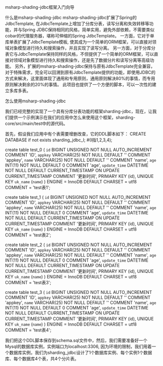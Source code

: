 msharp-shading-jdbc框架入门向导

什么是msharp-shading-jdbc
msharp-shading-jdbc扩展了Spring的JdbcTemplate, 在JdbcTemplate上增加了分库分表，读写分离和失效转移等功能，并与Spring JDBC保持相同的风格，简单实用，避免外部依赖，不需要类似cobar的代理服务器，堪称可伸缩的Spring JdbcTemplate。
一方面，它对于单库单表扩展了JdbcTemplate模板, 使其成为一个简单的ORM框架，可以直接对领域对象模型进行持久和搜索操作，并且实现了读写分离。
另一方面，对于分库分表它与JdbcTemplate保持同样的风格，不但提供了一个简单的ORM框架，可以直接对领域对象模型进行持久和搜索操作，还是先了数据分片和读写分离等高级功能。
另外，扩展的msharp-shading-jdbc保持与原有JdbcTemplate完全兼容，对于特殊需求，完全可以回溯到原有JdbcTemplate提供的功能，即使用JDBC的方式来解决，这里面体现了通用和专用原则，通用原则解决80%的事情，而专用原则解决剩余的20%的事情。
此项目也提供了一个方便的脚本，可以一次性的建立多库多表。

怎么使用msharp-shading-jdbc

我们已经完整的实现了一个具有分库分表功能的框架sharding-jdbc，现在，让我们提供一个示例演示在我们的应用中怎么来使用这个框架，sharding-core/src/main/test中的源代码。

首先，假设我们应用中有个表需要增删改查，它的DDL脚本如下：
CREATE DATABASE if not exists sharding_jdbc_I; #(I指1,2,3,4);

create table test_0
(
  `id`          BIGINT UNSIGNED NOT NULL AUTO_INCREMENT COMMENT 'ID',
  `appkey`      VARCHAR(25)     NOT NULL DEFAULT '' COMMENT 'appkey',
  `name`        VARCHAR(25)     NOT NULL DEFAULT '' COMMENT 'name',
  `age`         INT(11)         NOT NULL DEFAULT 0 COMMENT 'age',
  `update_time` DATETIME        NOT NULL DEFAULT CURRENT_TIMESTAMP ON UPDATE CURRENT_TIMESTAMP COMMENT '更新时间',
  PRIMARY KEY (id),
  UNIQUE KEY `uk_name` (`name`)
) ENGINE = InnoDB
  DEFAULT CHARSET = utf8
  COMMENT = 'test表1';


create table test_1
(
  `id`          BIGINT UNSIGNED NOT NULL AUTO_INCREMENT COMMENT 'ID',
  `appkey`      VARCHAR(25)     NOT NULL DEFAULT '' COMMENT 'appkey',
  `name`        VARCHAR(25)     NOT NULL DEFAULT '' COMMENT 'name',
  `age`         INT(11)         NOT NULL DEFAULT 0 COMMENT 'age',
  `update_time` DATETIME        NOT NULL DEFAULT CURRENT_TIMESTAMP ON UPDATE CURRENT_TIMESTAMP COMMENT '更新时间',
  PRIMARY KEY (id),
  UNIQUE KEY `uk_name` (`name`)
) ENGINE = InnoDB
  DEFAULT CHARSET = utf8
  COMMENT = 'test表2';


create table test_2
(
  `id`          BIGINT UNSIGNED NOT NULL AUTO_INCREMENT COMMENT 'ID',
  `appkey`      VARCHAR(25)     NOT NULL DEFAULT '' COMMENT 'appkey',
  `name`        VARCHAR(25)     NOT NULL DEFAULT '' COMMENT 'name',
  `age`         INT(11)         NOT NULL DEFAULT 0 COMMENT 'age',
  `update_time` DATETIME        NOT NULL DEFAULT CURRENT_TIMESTAMP ON UPDATE CURRENT_TIMESTAMP COMMENT '更新时间',
  PRIMARY KEY (id),
  UNIQUE KEY `uk_name` (`name`)
) ENGINE = InnoDB
  DEFAULT CHARSET = utf8
  COMMENT = 'test表3';
  
create table test_3
(
  `id`          BIGINT UNSIGNED NOT NULL AUTO_INCREMENT COMMENT 'ID',
  `appkey`      VARCHAR(25)     NOT NULL DEFAULT '' COMMENT 'appkey',
  `name`        VARCHAR(25)     NOT NULL DEFAULT '' COMMENT 'name',
  `age`         INT(11)         NOT NULL DEFAULT 0 COMMENT 'age',
  `update_time` DATETIME        NOT NULL DEFAULT CURRENT_TIMESTAMP ON UPDATE CURRENT_TIMESTAMP COMMENT '更新时间',
  PRIMARY KEY (id),
  UNIQUE KEY `uk_name` (`name`)
) ENGINE = InnoDB
  DEFAULT CHARSET = utf8
  COMMENT = 'test表4';
  
 我们把这个DDL脚本保存到schema.sql文件中，然后，我们需要准备好一个Mysql的数据库实例，实例端口为localhost:3306, 因为环境的限制，我们用着一个数据库实例，我们为sharding_jdbc设计了1个数据库实例、每个实例1个数据库、每个数据库4个表，共4个分片表。